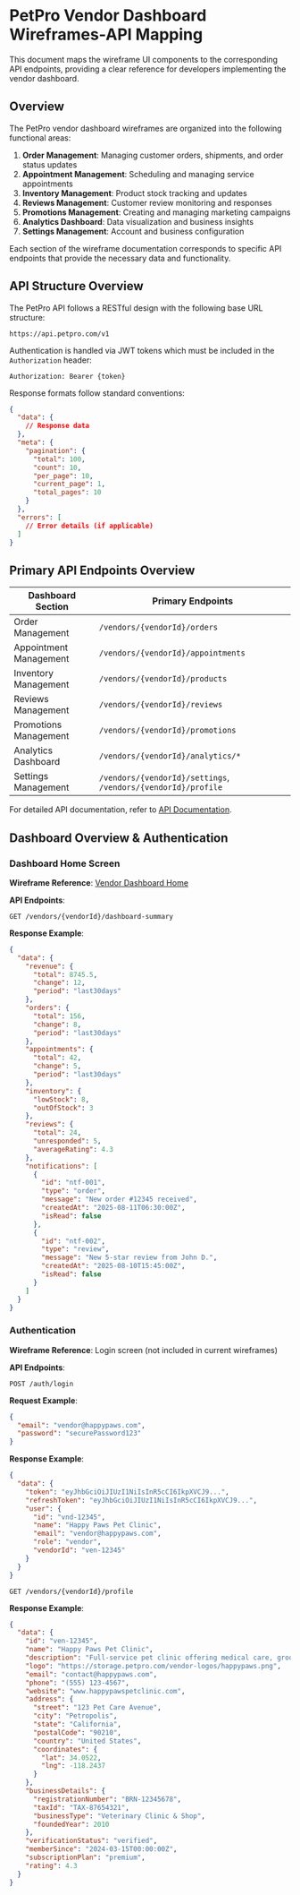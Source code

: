 # PetPro Vendor Dashboard Wireframes-API Mapping

This document maps the wireframe UI components to the corresponding API endpoints, providing a clear reference for developers implementing the vendor dashboard.

## Overview

The PetPro vendor dashboard wireframes are organized into the following functional areas:

1. **Order Management**: Managing customer orders, shipments, and order status updates
2. **Appointment Management**: Scheduling and managing service appointments
3. **Inventory Management**: Product stock tracking and updates
4. **Reviews Management**: Customer review monitoring and responses
5. **Promotions Management**: Creating and managing marketing campaigns
6. **Analytics Dashboard**: Data visualization and business insights
7. **Settings Management**: Account and business configuration

Each section of the wireframe documentation corresponds to specific API endpoints that provide the necessary data and functionality.

## API Structure Overview

The PetPro API follows a RESTful design with the following base URL structure:

```
https://api.petpro.com/v1
```

Authentication is handled via JWT tokens which must be included in the `Authorization` header:

```
Authorization: Bearer {token}
```

Response formats follow standard conventions:

```json
{
  "data": {
    // Response data
  },
  "meta": {
    "pagination": {
      "total": 100,
      "count": 10,
      "per_page": 10,
      "current_page": 1,
      "total_pages": 10
    }
  },
  "errors": [
    // Error details (if applicable)
  ]
}
```

## Primary API Endpoints Overview

| Dashboard Section | Primary Endpoints |
|-------------------|-------------------|
| Order Management | `/vendors/{vendorId}/orders` |
| Appointment Management | `/vendors/{vendorId}/appointments` |
| Inventory Management | `/vendors/{vendorId}/products` |
| Reviews Management | `/vendors/{vendorId}/reviews` |
| Promotions Management | `/vendors/{vendorId}/promotions` |
| Analytics Dashboard | `/vendors/{vendorId}/analytics/*` |
| Settings Management | `/vendors/{vendorId}/settings`, `/vendors/{vendorId}/profile` |

For detailed API documentation, refer to [API Documentation](/docs/api/api-endpoints.md).

## Dashboard Overview & Authentication

### Dashboard Home Screen

**Wireframe Reference**: [Vendor Dashboard Home](/docs/ui-ux-guidelines/vendor-dashboard-overview.md)

**API Endpoints**:

```
GET /vendors/{vendorId}/dashboard-summary
```

**Response Example**:

```json
{
  "data": {
    "revenue": {
      "total": 8745.5,
      "change": 12,
      "period": "last30days"
    },
    "orders": {
      "total": 156,
      "change": 8,
      "period": "last30days"
    },
    "appointments": {
      "total": 42,
      "change": 5,
      "period": "last30days"
    },
    "inventory": {
      "lowStock": 8,
      "outOfStock": 3
    },
    "reviews": {
      "total": 24,
      "unresponded": 5,
      "averageRating": 4.3
    },
    "notifications": [
      {
        "id": "ntf-001",
        "type": "order",
        "message": "New order #12345 received",
        "createdAt": "2025-08-11T06:30:00Z",
        "isRead": false
      },
      {
        "id": "ntf-002",
        "type": "review",
        "message": "New 5-star review from John D.",
        "createdAt": "2025-08-10T15:45:00Z",
        "isRead": false
      }
    ]
  }
}
```

### Authentication

**Wireframe Reference**: Login screen (not included in current wireframes)

**API Endpoints**:

```
POST /auth/login
```

**Request Example**:

```json
{
  "email": "vendor@happypaws.com",
  "password": "securePassword123"
}
```

**Response Example**:

```json
{
  "data": {
    "token": "eyJhbGciOiJIUzI1NiIsInR5cCI6IkpXVCJ9...",
    "refreshToken": "eyJhbGciOiJIUzI1NiIsInR5cCI6IkpXVCJ9...",
    "user": {
      "id": "vnd-12345",
      "name": "Happy Paws Pet Clinic",
      "email": "vendor@happypaws.com",
      "role": "vendor",
      "vendorId": "ven-12345"
    }
  }
}
```

```
GET /vendors/{vendorId}/profile
```

**Response Example**:

```json
{
  "data": {
    "id": "ven-12345",
    "name": "Happy Paws Pet Clinic",
    "description": "Full-service pet clinic offering medical care, grooming, and premium pet products.",
    "logo": "https://storage.petpro.com/vendor-logos/happypaws.png",
    "email": "contact@happypaws.com",
    "phone": "(555) 123-4567",
    "website": "www.happypawspetclinic.com",
    "address": {
      "street": "123 Pet Care Avenue",
      "city": "Petropolis",
      "state": "California",
      "postalCode": "90210",
      "country": "United States",
      "coordinates": {
        "lat": 34.0522,
        "lng": -118.2437
      }
    },
    "businessDetails": {
      "registrationNumber": "BRN-12345678",
      "taxId": "TAX-87654321",
      "businessType": "Veterinary Clinic & Shop",
      "foundedYear": 2010
    },
    "verificationStatus": "verified",
    "memberSince": "2024-03-15T00:00:00Z",
    "subscriptionPlan": "premium",
    "rating": 4.3
  }
}
```
